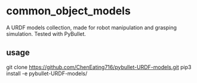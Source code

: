 # common_object_models
A URDF models collection, made for robot manipulation and grasping simulation. Tested with PyBullet.
## usage
git clone https://github.com/ChenEating716/pybullet-URDF-models.git 
pip3 install -e pybullet-URDF-models/

